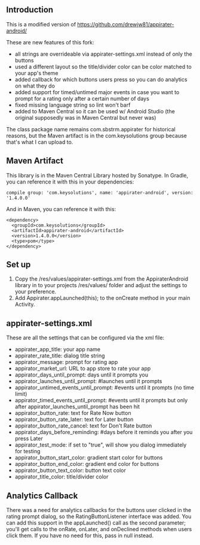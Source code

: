 Introduction
------------
This is a modified version of
   https://github.com/drewjw81/appirater-android/

These are new features of this fork:
  - all strings are overrideable via appirater-settings.xml instead of only the buttons
  - used a different layout so the title/divider color can be color matched to your app's theme
  - added callback for which buttons users press so you can do analytics on what they do
  - added support for timed/untimed major events in case you want to prompt for a rating only after a certain number of days
  - fixed missing language string so lint won't barf
  - added to Maven Central so it can be used w/ Android Studio (the original supposedly was in Maven Central but never was)

The class package name remains com.sbstrm.appirater for historical reasons, but the Maven artifact is in the com.keysolutions group because that's what I can upload to.


Maven Artifact
--------------
This library is in the Maven Central Library hosted by Sonatype.
In Gradle, you can reference it with this in your dependencies:

    compile group: 'com.keysolutions', name: 'appirater-android', version: '1.4.0.0'

And in Maven, you can reference it with this:

    <dependency>
      <groupId>com.keysolutions</groupId>
      <artifactId>appirater-android</artifactId>
      <version>1.4.0.0</version>
      <type>pom</type>
    </dependency>

Set up
-------------------------
1. Copy the /res/values/appirater-settings.xml from the AppiraterAndroid library in to your projects /res/values/ folder and adjust the settings to your preference.
2. Add Appirater.appLaunched(this); to the onCreate method in your main Activity.

appirater-settings.xml
-----------------------
These are all the settings that can be configured via the xml file:
 - appirater_app_title: your app name
 - appirater_rate_title: dialog title string
 - appirator_message: prompt for rating app
 - appirator_market_url: URL to app store to rate your app
 - appirator_days_until_prompt: days until it prompts you
 - appirator_launches_until_prompt: #launches until it prompts
 - appirator_untimed_events_until_prompt: #events until it prompts (no time limit)
 - appirator_timed_events_until_prompt: #events until it prompts but only after appirator_launches_until_prompt has been hit
 - appirator_button_rate: text for Rate Now button
 - appirator_button_rate_later: text for Later button
 - appirator_button_rate_cancel: text for Don't Rate button
 - appirator_days_before_reminding: #days before it reminds you after you press Later
 - appirator_test_mode: if set to "true", will show you dialog immediately for testing
 - appirator_button_start_color: gradient start color for buttons
 - appirator_button_end_color: gradient end color for buttons
 - appirator_button_text_color: button text color
 - appirator_title_color: title/divider color

Analytics Callback
------------------
There was a need for analytics callbacks for the buttons user clicked in the rating prompt dialog, so the RatingButtonListener interface was added.
You can add this support in the appLaunched() call as the second parameter; you'll get calls to the onRate, onLater, and onDeclined methods when users click them.  If you have no need for this, pass in null instead.
